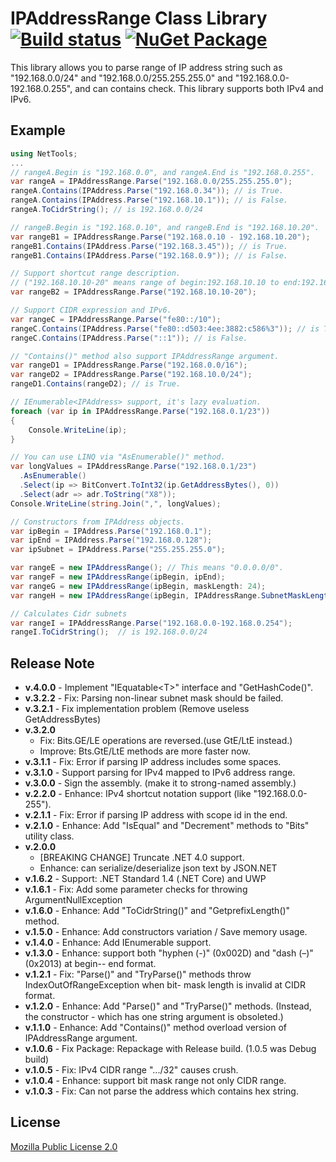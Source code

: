 IPAddressRange Class Library [![Build status](https://ci.appveyor.com/api/projects/status/9xp7ahar7afcjk3l?svg=true)](https://ci.appveyor.com/project/jsakamoto/ipaddressrange) [![NuGet Package](https://img.shields.io/nuget/v/IPAddressRange.svg)](https://www.nuget.org/packages/IPAddressRange/)
=============

This library allows you to parse range of IP address string such as "192.168.0.0/24" and "192.168.0.0/255.255.255.0" and "192.168.0.0-192.168.0.255", and can contains check.
This library supports both IPv4 and IPv6.

Example
-------

```csharp
using NetTools;
...
// rangeA.Begin is "192.168.0.0", and rangeA.End is "192.168.0.255".
var rangeA = IPAddressRange.Parse("192.168.0.0/255.255.255.0");
rangeA.Contains(IPAddress.Parse("192.168.0.34")); // is True.
rangeA.Contains(IPAddress.Parse("192.168.10.1")); // is False.
rangeA.ToCidrString(); // is 192.168.0.0/24

// rangeB.Begin is "192.168.0.10", and rangeB.End is "192.168.10.20".
var rangeB1 = IPAddressRange.Parse("192.168.0.10 - 192.168.10.20");
rangeB1.Contains(IPAddress.Parse("192.168.3.45")); // is True.
rangeB1.Contains(IPAddress.Parse("192.168.0.9")); // is False.

// Support shortcut range description. 
// ("192.168.10.10-20" means range of begin:192.168.10.10 to end:192.168.10.20.)
var rangeB2 = IPAddressRange.Parse("192.168.10.10-20");

// Support CIDR expression and IPv6.
var rangeC = IPAddressRange.Parse("fe80::/10"); 
rangeC.Contains(IPAddress.Parse("fe80::d503:4ee:3882:c586%3")); // is True.
rangeC.Contains(IPAddress.Parse("::1")); // is False.

// "Contains()" method also support IPAddressRange argument.
var rangeD1 = IPAddressRange.Parse("192.168.0.0/16");
var rangeD2 = IPAddressRange.Parse("192.168.10.0/24");
rangeD1.Contains(rangeD2); // is True.

// IEnumerable<IPAddress> support, it's lazy evaluation.
foreach (var ip in IPAddressRange.Parse("192.168.0.1/23"))
{
    Console.WriteLine(ip);
}

// You can use LINQ via "AsEnumerable()" method.
var longValues = IPAddressRange.Parse("192.168.0.1/23")
  .AsEnumerable()
  .Select(ip => BitConvert.ToInt32(ip.GetAddressBytes(), 0))
  .Select(adr => adr.ToString("X8"));
Console.WriteLine(string.Join(",", longValues);

// Constructors from IPAddress objects.
var ipBegin = IPAddress.Parse("192.168.0.1");
var ipEnd = IPAddress.Parse("192.168.0.128");
var ipSubnet = IPAddress.Parse("255.255.255.0");

var rangeE = new IPAddressRange(); // This means "0.0.0.0/0".
var rangeF = new IPAddressRange(ipBegin, ipEnd);
var rangeG = new IPAddressRange(ipBegin, maskLength: 24);
var rangeH = new IPAddressRange(ipBegin, IPAddressRange.SubnetMaskLength(ipSubnet));

// Calculates Cidr subnets
var rangeI = IPAddressRange.Parse("192.168.0.0-192.168.0.254");
rangeI.ToCidrString();  // is 192.168.0.0/24
```

Release Note
------------

- **v.4.0.0** - Implement "IEquatable&lt;T&gt;" interface and "GetHashCode()".
- **v.3.2.2** - Fix: Parsing non-linear subnet mask should be failed.
- **v.3.2.1** - Fix implementation problem (Remove useless GetAddressBytes)
- **v.3.2.0**
  - Fix: Bits.GE/LE operations are reversed.(use GtE/LtE instead.)
  - Improve: Bts.GtE/LtE methods are more faster now.
- **v.3.1.1** - Fix: Error if parsing IP address includes some spaces.
- **v.3.1.0** - Support parsing for IPv4 mapped to IPv6 address range.
- **v.3.0.0** - Sign the assembly. (make it to strong-named assembly.)
- **v.2.2.0** - Enhance: IPv4 shortcut notation support (like "192.168.0.0-255").
- **v.2.1.1** - Fix: Error if parsing IP address with scope id in the end.
- **v.2.1.0** - Enhance: Add "IsEqual" and "Decrement" methods to "Bits" utility class.
- **v.2.0.0**
  - [BREAKING CHANGE] Truncate .NET 4.0 support.
  - Enhance: can serialize/deserialize json text by JSON.NET
- **v.1.6.2** - Support: .NET Standard 1.4 (.NET Core) and UWP
- **v.1.6.1** - Fix: Add some parameter checks for throwing ArgumentNullException
- **v.1.6.0** - Enhance: Add "ToCidrString()" and "GetprefixLength()" method.
- **v.1.5.0** - Enhance: Add constructors variation / Save memory usage.
- **v.1.4.0** - Enhance: Add IEnumerable<IPAddress> support.
- **v.1.3.0** - Enhance: support both "hyphen (-)" (0x002D) and "dash (–)" (0x2013) at begin-- end format.
- **v.1.2.1** - Fix: "Parse()" and "TryParse()" methods throw IndexOutOfRangeException when  bit- mask length is invalid at CIDR format.
- **v.1.2.0** - Enhance: Add "Parse()" and "TryParse()" methods. (Instead, the constructor - which has one string argument is obsoleted.)
- **v.1.1.0** - Enhance: Add "Contains()" method overload version of IPAddressRange argument.
- **v.1.0.6** - Fix Package: Repackage with Release build. (1.0.5 was Debug build)
- **v.1.0.5** - Fix: IPv4 CIDR range ".../32" causes crush.
- **v.1.0.4** - Enhance: support bit mask range not only CIDR range.
- **v.1.0.3** - Fix: Can not parse the address which contains hex string.

License
-------
[Mozilla Public License 2.0](https://github.com/jsakamoto/ipaddressrange/blob/master/LICENSE)
